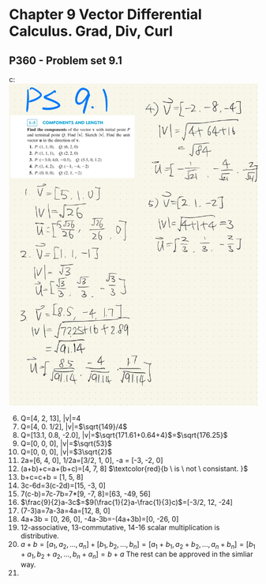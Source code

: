 # Chapter 9 Vector Differential Calculus. Grad, Div, Curl

## P360 - Problem set 9.1

c: ![Problem1-5](Img/ProblemSet9-1-1.jpg)

6. Q=[4, 2, 13], |v|=4
7. Q=[4, 0. 1/2], |v|=$\sqrt{149}/4$
8. Q=[13.1, 0.8, -2.0], |v|=$\sqrt{171.61+0.64+4}$=$\sqrt{176.25}$
9. Q=[0, 0, 0], |v|=$\sqrt{53}$
10. Q=[0, 0, 0], |v|=$3\sqrt{2}$
11. 2a=[6, 4, 0], 1/2a=[3/2, 1, 0], -a = [-3, -2, 0]
12. (a+b)+c=a+(b+c)=[4, 7, 8] $\textcolor{red}{b \ is \ not \ consistant. }$
13. b+c=c+b = [1, 5, 8]
14. 3c-6d=3(c-2d)=[15, -3, 0]
15. 7(c-b)=7c-7b=7*[9, -7, 8]=[63, -49, 56]
16. $\frac{9}{2}a-3c$=$9(\frac{1}{2}a-\frac{1}{3}c)$=[-3/2, 12, -24]
17. (7-3)a=7a-3a=4a=[12, 8, 0]
18. 4a+3b = [0, 26, 0], -4a-3b=-(4a+3b)=[0, -26, 0]
19. 12-associative, 13-commutative, 14-16 scalar multiplication is distributive.
20. $a+b=[a_1, a_2, ..., a_n]+[b_1, b_2, ..., b_n]=[a_1+b_1, a_2+b_2, ..., a_n+b_n]=[b_1+a_1, b_2+a_2, ..., b_n+a_n]=b+a$
The rest can be approved in the simliar way.
21.
